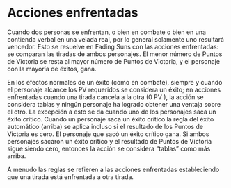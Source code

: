 # Acciones enfrentadas

Cuando dos personas se enfrentan, o bien en combate o bien en una contienda verbal en una velada real, por lo general solamente uno resultará vencedor. Esto se resuelve en Fading Suns con las acciones enfrentadas: se comparan las tiradas de ambos personajes. El menor número de Puntos de Victoria se resta al mayor número de Puntos de Victoria, y el personaje con la mayoría de éxitos, gana.

En los efectos normales de un éxito (como en combate), siempre y cuando el personaje alcance los PV requeridos se considera un éxito; en acciones enfrentadas cuando una tirada cancela a la otra (0 PV ), la acción se considera tablas y ningún personaje ha logrado obtener una ventaja sobre el otro. La excepción a esto se da cuando uno de los personajes saca un éxito crítico. Cuando un personaje saca un éxito crítico la regla del éxito automático (arriba) se aplica incluso si el resultado de los Puntos de Victoria es cero. El personaje que sacó un éxito crítico gana. Si ambos personajes sacaron un éxito crítico y el resultado de Puntos de Victoria sigue siendo cero, entonces la acción se considera “tablas” como más arriba.

A menudo las reglas se refieren a las acciones enfrentadas estableciendo que una tirada está enfrentada a otra tirada.
